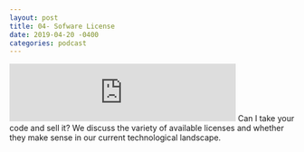 ```yaml
---
layout: post
title: 04- Sofware License
date: 2019-04-20 -0400
categories: podcast
---
```


<iframe src="https://anchor.fm/randomly-typed/embed/episodes/Software-Licenses-e3psmk/a-adi4k1" height="102px" width="400px" frameborder="0" scrolling="no"></iframe>
Can I take your code and sell it? We discuss the variety of available licenses and whether they make sense in our current technological landscape.